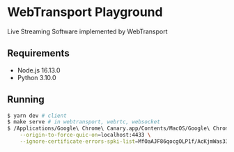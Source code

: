 # WebTransport Playground

Live Streaming Software implemented by WebTransport

## Requirements

- Node.js 16.13.0
- Python 3.10.0

## Running

```bash
$ yarn dev # client
$ make serve # in webtransport, webrtc, websocket
$ /Applications/Google\ Chrome\ Canary.app/Contents/MacOS/Google\ Chrome\ Canary \
    --origin-to-force-quic-on=localhost:4433 \
    --ignore-certificate-errors-spki-list=MfOaAJF86qocgOLP1f/AcKjmWas33nqJ0XxnmQ1/0Gg=
```
